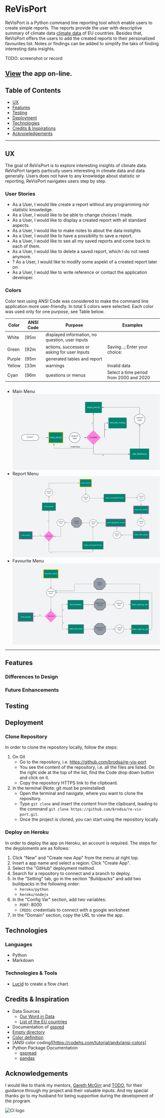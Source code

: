 # ReVisPort
ReVisPort is a Python command line reporting tool which enable users to create simple reports. The reports provide the user with descriptive summary of climate data [climate data](https://ourworldindata.org/co2-and-greenhouse-gas-emissions) of EU countries. Besides that, ReVisPort offers the users to add the created reports to their personalized favourites list. Notes or findings can be added to simplify the taks of finding interesting data insights. 

 

TODO: screenshot or record

[View](https://re-vis-port-06a4efd9c1c6.herokuapp.com/) the app on-line.
---

## Table of Contents
- [UX](#ux)
- [Features](#features)
- [Testing](#testing)
- [Deployment](#deployment)
- [Technologies](#technologies)
- [Credits & Inspirations](#credits&inspirations)
- [Acknowledgements](#acknowledgemetns)

---
## UX
The goal of ReVisPort is to explore interesting insights of climate data. ReVisPort targets particully users interesting in climate data and data generally. Users does not have to any knowledge about statistic or reporting, ReVisPort navigates users step by step. 

### User Stories
- As a User, I would like create a report without any programming nor statistic knowledge.
- As a User, I would like to be able to change choices I made.
- As a User, I would like to display a created report with all standard aspects.
- As a User, I would like to make notes to about the data instights
- As a User, I would like to have a possibility to save a report.
- As a User, I would like to see all my saved reports and come back to each of them.
- As a User, I would like to delete a saved report, which I do not need anymore.
- ? As a User, I would like to modify some aspekt of a created report later on.
- As a User, I would like to write reference or contact the application developer.

### Colors
Color text using ANSI Code was considered to make the command line application more user-friendly. In total 5 colors were selected. Each color was used only for one purpose, see Table below.

| Color  | ANSI Code | Purpose                                         | Examples                                |
|--------|-----------|-------------------------------------------------|-----------------------------------------|
| White  | [95m      | displayed information, no question, user inputs |                                         |
| Green  | [92m      | actions, successes or asking for user inputs    | Saving...; Enter your choice:           |
| Purple | [95m      | generated tables and report                     |                                         |
| Yellow | [33m      | warnings                                        | Invalid data                            |
| Cyan   | [96m      | questions or menus                              | Select a time period from 2000 and 2020 |

### 

- Main Menu ![Main Menu](./docs/ux/logical_flow_main_menu.png)
- Report Menu ![Report Menu](./docs/ux/logical_flow_report_menu.png)
- Favourite Menu ![Favourite Menu](./docs/ux/logical_flow_favourite_menu.png)



---
## Features

### Differences to Design
### Future Enhancements

## Testing

## Deployment

### Clone Repository
In order to clone the repository locally, follow the steps:

1. On Git
    - Go to the repository, i.e. https://github.com/brodsa/re-vis-port
    - You see the content of the repository, i.e. all the files are listed. On the right side at the top of the list, find the Code drop down button and click on it.
    - Copy the repository HTTPS link to the clipboard.
2. In the terminal (Note: git must be preinstalled) 
    - Open the terminal and navigate, where you want to clone the repository.
    - Type `git clone` and insert the content from the clipboard, leading to the command `git clone https://github.com/brodsa/re-vis-port.git`. 
    - Once the project is cloned, you can start using the repository locally.


### Deploy on Heroku

In order to deploy the app on Heroku, an account is required. The steps for the deyploments are as follows:
1. Click "New" and "Create new App" from the menu at right top.
2. Insert a app name and select a region. Click "Create App".
3. Select the "GitHub" deployment method.
4. Search for a repository to connect and a branch to deploy.
5. In the "Setting" tab, go in the section "Buildpacks" and add two buildpacks in the following order: 
    - `heroku/python`
    - `heroku/nodejs`
6. In the "Config Var" section, add two variables:
    - `PORT`: 8000
    - `CREDS`: credentials to connect with a google worksheet
7. In the "Domain" section, copy the URL to view the app.



## Technologies
### Languages
- Python
- Markdown

### Technologies & Tools
- [Lucid](https://lucid.app/documents#/documents?folder_id=recent) to create a flow chart.


## Credits & Inspiration
- Data Sources
    - [Our Word in Data](https://github.com/owid/co2-data/blob/master/owid-co2-codebook.csv)
    - [List of the EU countries](https://european-union.europa.eu/principles-countries-history/country-profiles_en)
- Documentation of [gspred](https://docs.gspread.org/en/latest/user-guide.html)
- [Empty directory](https://stackoverflow.com/questions/185936/how-to-delete-the-contents-of-a-folder)
- [Color definition](https://www.geeksforgeeks.org/print-colors-python-terminal/)
- [ANSI color coding][https://codehs.com/tutorial/andy/ansi-colors]
- Python Package Documentation
    - [gspread](https://docs.gspread.org/en/v5.1.0/index.html)
    - [pandas](https://pandas.pydata.org/docs/)



## Acknowledgements
I would like to thank my mentors, [Gareth McGirr](https://github.com/Gareth-McGirr) and [TODO](todo), for their guidance through my project and their valuable inputs. And my special thanks go to my husband for being supportive during the development of the program.

![CI logo](https://codeinstitute.s3.amazonaws.com/fullstack/ci_logo_small.png)

